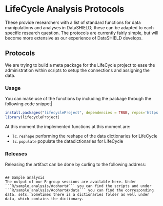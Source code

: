 # LifeCycle Analysis Protocols
These provide researchers with a list of standard functions for data manipulations and analyses in DataSHIELD; these can be adapted to each specific research question. The protocols are currently fairly simple, but will become more extensive as our experience of DataSHIELD develops.

## Protocols
We are trying to build a meta package for the LifeCycle project to ease the administration within scripts to setup the connections and assigning the data.

### Usage
You can make use of the functions by including the package through the following code snippet|

```R
install.packages("lifecycleProject", dependencies = TRUE, repos='https://registry.molgenis.org/repository/R/')
library(lifecycleProject)
```

At this moment the implemented functions at this moment are:

- ```lc.reshape``` performing the reshape of the data dictionaries for LifeCycle
- ```lc.populate``` populate the datadictionaries for LifeCycle

### Releases
Releasing the artifact can be done by curling to the following address:

```url -v --user 'user:password' --upload-file lifecycleProject_0.2.0.tar.gz https://registry.molgenis.org/repository/r-hosted/src/contrib/lifecycleProject_0.2.0.tar.gz 

## Sample analysis
The output of our R-group sessions are available here. Under ```R/sample_analysis/#cohort#``` you can find the scripts and under ```R/sample_analysis/#cohort#/data``` you can find the corresponding data. sets. Sometimes there is a dictionaries folder as well under data, which contains the dictionary.
